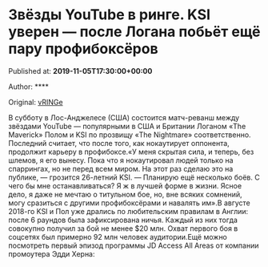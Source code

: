 
# Звёзды YouTube в ринге. KSI уверен — после Логана побьёт ещё пару профибоксёров

Published at: **2019-11-05T17:30:00+00:00**

Author: ****

Original: [vRINGe](https://vringe.com/news/129264-zvyezdy-youtube-v-ringe-ksi-uveren-posle-logana-pobyet-eshchye-paru-profiboksyerov.htm)

В субботу в Лос-Анджелесе (США) состоится матч-реванш между звёздами YouTube — популярными в США и Британии Логаном «The Maverick» Полом и KSI по прозвищу «The Nightmare» соответственно. Последний считает, что после того, как нокаутирует оппонента, продолжит карьеру в профибоксе.«У меня скрытая сила, и теперь, без шлемов, я его вынесу. Пока что я нокаутировал людей только на спаррингах, но не перед всем миром. На этот раз сделаю это на публике, — грозится 26-летний KSI. — Планирую ещё несколько боёв. С чего бы мне останавливаться? Я ж в лучшей форме в жизни. Ясное дело, я даже не мечтаю о титульном бое, но, вне всяких сомнений, могу сразиться с другими профибоксёрами и навалять им».В августе 2018-го KSI и Пол уже дрались по любительским правилам в Англии: после 6 раундов была зафиксирована ничья. Каждый из них тогда совокупно получил за бой не менее $20 млн. Охват первого боя в соцсетях был примерно 92 млн человек аудитории.Ещё можно посмотреть первый эпизод программы JD Access All Areas от компании промоутера Эдди Херна:
